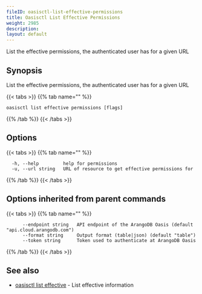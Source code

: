 ```yaml
---
fileID: oasisctl-list-effective-permissions
title: Oasisctl List Effective Permissions
weight: 2985
description: 
layout: default
---
```

List the effective permissions, the authenticated user has for a given URL

## Synopsis

List the effective permissions, the authenticated user has for a given URL

{{< tabs >}}
{{% tab name="" %}}
```
oasisctl list effective permissions [flags]
```
{{% /tab %}}
{{< /tabs >}}

## Options

{{< tabs >}}
{{% tab name="" %}}
```
  -h, --help         help for permissions
  -u, --url string   URL of resource to get effective permissions for
```
{{% /tab %}}
{{< /tabs >}}

## Options inherited from parent commands

{{< tabs >}}
{{% tab name="" %}}
```
      --endpoint string   API endpoint of the ArangoDB Oasis (default "api.cloud.arangodb.com")
      --format string     Output format (table|json) (default "table")
      --token string      Token used to authenticate at ArangoDB Oasis
```
{{% /tab %}}
{{< /tabs >}}

## See also

* [oasisctl list effective](oasisctl-list-effective)	 - List effective information

